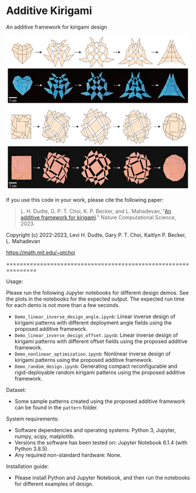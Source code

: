 # Additive Kirigami
An additive framework for kirigami design 

<img src = "https://github.com/garyptchoi/additive-kirigami/blob/main/additive-kirigami.jpg" width="600" height="425" />

If you use this code in your work, please cite the following paper:

> L. H. Dudte, G. P. T. Choi, K. P. Becker, and L. Mahadevan, "[An additive framework for kirigami](https://arxiv.org/abs/2207.01810)." Nature Computational Science, 2023.

Copyright (c) 2022-2023, Levi H. Dudte, Gary P. T. Choi, Kaitlyn P. Becker, L. Mahadevan

https://math.mit.edu/~ptchoi

===============================================================

Usage:

Please run the following Jupyter notebooks for different design demos. See the plots in the notebooks for the expected output. The expected run time for each demo is not more than a few seconds.
* `Demo_linear_inverse_design_angle.ipynb`: Linear inverse design of kirigami patterns with different deployment angle fields using the proposed additive framework.
* `Demo_linear_inverse_design_offset.ipynb`: Linear inverse design of kirigami patterns with different offset fields using the proposed additive framework.
* `Demo_nonlinear_optimization.ipynb`: Nonlinear inverse design of kirigami patterns using the proposed additive framework.
* `Demo_random_design.ipynb`: Generating compact reconfigurable and rigid-deployable random kirigami patterns using the proposed additive framework.

Dataset:
* Some sample patterns created using the proposed additive framework can be found in the `pattern` folder.

System requirements:
* Software dependencies and operating systems: Python 3, Jupyter, numpy, scipy, matplotlib.
* Versions the software has been tested on: Jupyter Notebook 6.1.4 (with Python 3.8.5).
* Any required non-standard hardware: None.

Installation guide:
* Please install Python and Jupyter Notebook, and then run the notebooks for different examples of design.
